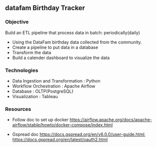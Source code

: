 ## datafam Birthday Tracker

### Objective
Build an ETL pipeline that process data in batch: periodically(daily)

* Using the DataFam birthday data collected from the community.
* Create a pipeline to put data in a database
* Transform the data
* Build a calender dashboard to visualize the data

### Technologies
* Data Ingestion and Transformation : Python
* Workflow Orchestration : Apache Airflow
* Database : OLTP(PostgreSQL)
* Visualization : Tableau

### Resources
* Follow doc to set up docker https://airflow.apache.org/docs/apache-airflow/stable/howto/docker-compose/index.html

* Gspread doc https://docs.gspread.org/en/v6.0.0/user-guide.html, https://docs.gspread.org/en/latest/oauth2.html
